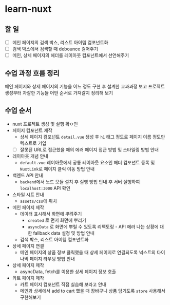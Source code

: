 # learn-nuxt

## 할 일

- [ ] 메인 페이지의 검색 박스, 리스트 아이템 컴포넌트화
- [ ] 검색 박스에서 검색할 때 debounce 걸어주기
- [ ] 메인, 상세 페이지의 헤더를 레이아웃 컴포넌트에서 선언해주기

## 수업 과정 흐름 정리

메인 페이지와 상세 페이지의 기능을 어느 정도 구현 후 설계한 교과과정 보고 프로젝트 생성부터 자잘한 기능들 어떤 순서로 가져갈지 정리해 보기

## 수업 순서

- nuxt 프로젝트 생성 및 실행 확ㅇ인
- 페이지 컴포넌트 제작
  - 상세 페이지 컴포넌트 `detail.vue` 생성 후 `h1` 태그 정도로 페이지 이름 정도만 텍스트로 기입
  - [ ] 잘못된 URL로 접근했을 때의 에러 페이지 접근 방법 및 스타일링 방법 안내
- 레이아웃 개념 안내
  - `default.vue` 레이아웃에서 공통 레이아웃 요소인 헤더 컴포넌트 등록 및 `NuxtLink`로 페이지 클릭 이동 방법 안내
- 백엔드 API 안내
  - `backend`에서 노드 모듈 설치 후 실행 방법 안내 후 서버 실행하여 `localhost:3000` API 확인
- 스타일 시트 안내
  - `assets/css`에 위치
- 메인 페이지 제작
  - 데이터 표시해서 화면에 뿌려주기
    - `created` 로 먼저 화면에 뿌리기
    - `asyncData` 로 화면에 뿌릴 수 있도록 리팩토링 - API 에러 나는 상황에 대한 fallback data 설정 및 방법 안내
  - 검색 박스, 리스트 아이템 컴포넌트화
- 상세 페이지 연결
  - 메인 페이지의 상품 정보 클릭했을 때 상세 페이지로 연결되도록 넉스트의 다이나믹 페이지 라우팅 방법 안내
- 상세 페이지 제작
  - asyncData, fetch를 이용한 상세 페이지 정보 호출 
- 카트 페이지 제작
  - 카트 페이지 컴포넌트 직접 실습해 보라고 안내
  - 메인과 상세에서 add to cart 했을 때 장바구니 상품 담기도록 `store` 사용해서 구현해보기
